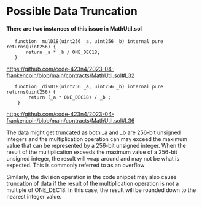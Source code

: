 # Possible Data Truncation

#### There are two instances of this issue in MathUtil.sol
~~~
   function _mulD18(uint256 _a, uint256 _b) internal pure returns(uint256) {
       return _a * _b / ONE_DEC18;
   }
~~~

 https://github.com/code-423n4/2023-04-frankencoin/blob/main/contracts/MathUtil.sol#L32

~~~
   function _divD18(uint256 _a, uint256 _b) internal pure returns(uint256) {
        return (_a * ONE_DEC18) / _b ;
    }
~~~
 https://github.com/code-423n4/2023-04-frankencoin/blob/main/contracts/MathUtil.sol#L36


The data might get truncated as both _a and _b are 256-bit unsigned integers and the multiplication operation  can may exceed the maximum value that can be represented by a 256-bit unsigned integer. When the result of the multiplication exceeds the maximum value of a 256-bit unsigned integer, the result will wrap around and may not be what is expected. This is commonly referred to as an overflow

Similarly, the division operation in the code snippet may also cause truncation of data if the result of the  multiplication operation is not a multiple of ONE_DEC18. In this case, the result will be rounded down to the  nearest integer value.

